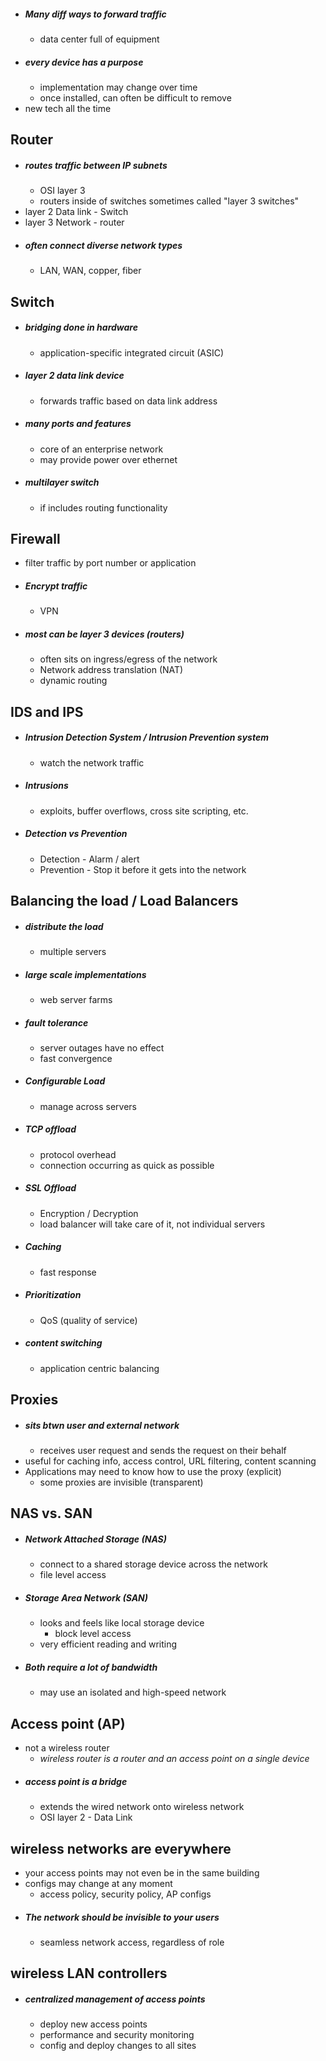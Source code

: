 - ##### Many diff ways to forward traffic
	- data center full of equipment 
- ##### every device has a purpose
	- implementation may change over time
	- once installed, can often be difficult to remove
- new tech all the time

## Router
- ##### routes traffic between IP subnets
	- OSI layer 3
	- routers inside of switches sometimes called "layer 3 switches"
- layer 2  Data link - Switch
- layer 3  Network - router
- ##### often connect diverse network types
	- LAN, WAN, copper, fiber

## Switch
- ##### bridging done in hardware
	- application-specific integrated circuit (ASIC) 
- ##### layer 2 data link device 
	-  forwards traffic based on data link address
- ##### many ports and features
	- core of an enterprise network
	- may provide power over ethernet 
- ##### multilayer switch
	- if includes routing functionality 

## Firewall
- filter traffic by port number or application 
- ##### Encrypt traffic
	- VPN
- ##### most can be layer 3 devices (routers)
	- often sits on ingress/egress of the network
	- Network address translation (NAT)
	- dynamic routing

## IDS and IPS
- ##### Intrusion Detection System / Intrusion Prevention system
	- watch the network traffic
- ##### Intrusions
	-  exploits, buffer overflows, cross site scripting, etc.
- ##### Detection vs Prevention
	- Detection  - Alarm / alert
	- Prevention - Stop it before it gets into the network


## Balancing the load / Load Balancers
- ##### distribute the load
	- multiple servers
- ##### large scale implementations
	- web server farms
- ##### fault tolerance
	- server outages have no effect 
	- fast convergence
- ##### Configurable Load
	- manage across servers
- ##### TCP offload
	- protocol overhead
	- connection occurring as quick as possible 
- #####  SSL Offload
	- Encryption / Decryption 
	- load balancer will take care of it, not individual servers
- ##### Caching
	- fast response
- ##### Prioritization 
	-  QoS (quality of service)
- ##### content switching 
	- application centric balancing

## Proxies
- ##### sits btwn user and external network
	- receives user request and sends the request on their behalf 
- useful for caching info, access control, URL filtering, content scanning
- Applications may need to know how to use the proxy (explicit)
	- some proxies are invisible (transparent)

## NAS vs. SAN 
- ##### Network Attached Storage (NAS)
	- connect to a shared storage device across the network
	- file level access
- ##### Storage Area Network (SAN)
	- looks and feels like local storage device
		- block level access
	- very efficient reading and writing
- ##### Both require a lot of bandwidth
	- may use an isolated and high-speed network

## Access point (AP)
- not a wireless router
	- *wireless router is a router and an access point on a single device*
- ##### access point is a bridge
	- extends the wired network onto wireless network
	- OSI layer 2 - Data Link

## wireless networks are everywhere
- your access points may not even be in the same building
- configs may change at any moment
	- access policy, security policy, AP configs
- ##### The network should be invisible to your users
	- seamless network access, regardless of role

## wireless LAN controllers
- ##### centralized management of access points
	- deploy new access points
	- performance and security monitoring
	- config and deploy changes to all sites